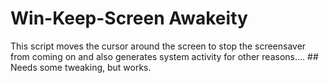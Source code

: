 # Win-Keep-Screen Awakeity 
 This script moves the cursor around the screen to stop the screensaver from coming on and also generates system activity for other reasons.... ## Needs some tweaking, but works.
